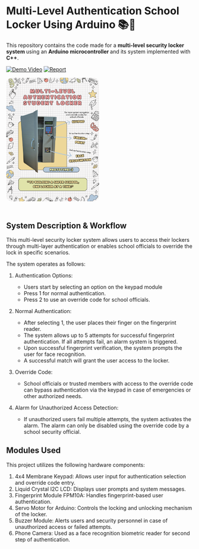 # Multi-Level Authentication School Locker Using Arduino 📚🚨

This repository contains the code made for a <b> multi-level security locker system </b> using an <b> Arduino microcontroller </b> and its system implemented with <b>C++</b>.

[![Demo Video](https://img.shields.io/badge/Demo%20Video-Watch-red?logo=youtube)](https://drive.google.com/file/d/1uS3ckJEJ1L8N58OeE2i4RW-ki-n1TR1I/view?usp=sharing)
[![Report](https://img.shields.io/badge/Report-Read-blue?logo=microsoft-word)](https://drive.google.com/file/d/1GR87IhDaqO7N5YS1hmfOAu4GgrUsVi7z/view?usp=sharing)

<img src="Arduino Poster.png" alt="x" style="border-radius: 15px; margin-bottom: 20px; width: 250px;">

## System Description & Workflow

This multi-level security locker system allows users to access their lockers through multi-layer authentication or enables school officials to override the lock in specific scenarios.

The system operates as follows:

1. Authentication Options:
    - Users start by selecting an option on the keypad module
    - Press 1 for normal authentication.
    - Press 2 to use an override code for school officials.

4. Normal Authentication:
    - After selecting 1, the user places their finger on the fingerprint reader.
    - The system allows up to 5 attempts for successful fingerprint authentication. If all attempts fail, an alarm system is triggered.
    - Upon successful fingerprint verification, the system prompts the user for face recognition.
    - A successful match will grant the user access to the locker.

5. Override Code:
    - School officials or trusted members with access to the override code can bypass authentication via the keypad in case of emergencies or other authorized needs.

6. Alarm for Unauthorized Access Detection:
    - If unauthorized users fail multiple attempts, the system activates the alarm. The alarm can only be disabled using the override code by a school security official.


## Modules Used

This project utilizes the following hardware components:

1. 4x4 Membrane Keypad: Allows user input for authentication selection and override code entry.
2. Liquid Crystal I2C LCD: Displays user prompts and system messages.
3. Fingerprint Module FPM10A: Handles fingerprint-based user authentication.
4. Servo Motor for Arduino: Controls the locking and unlocking mechanism of the locker.
5. Buzzer Module: Alerts users and security personnel in case of unauthorized access or failed attempts.
6. Phone Camera: Used as a face recognition biometric reader for second step of authentication.
